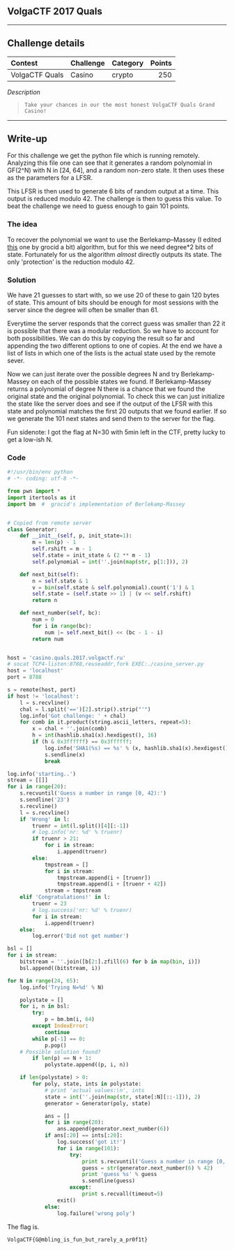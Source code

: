 ## VolgaCTF 2017 Quals

----------
## Challenge details
| Contest        | Challenge     | Category  | Points |
|:---------------|:--------------|:----------|-------:|
| VolgaCTF Quals | Casino | crypto | 250 |


*Description*
>```
> Take your chances in our the most honest VolgaCTF Quals Grand Casino!
>```

----------
## Write-up

For this challenge we get the python file which is running remotely. Analyzing
this file one can see that it generates a random polynomial in GF(2^N) with N in
[24, 64], and a random non-zero state. It then uses these as the parameters for
a LFSR.

This LFSR is then used to generate 6 bits of random output at a time. This
output is reduced modulo 42. The challenge is then to guess this value. To beat
the challenge we need to guess enough to gain 101 points.

### The idea

To recover the polynomial we want to use the Berlekamp–Massey (I edited
[this](https://grocid.net/2013/12/09/berlekamp-massey-algorithm-for-binary-fields-in-python/)
one by grocid a bit) algorithm, but for this we need degree*2 bits of state.
Fortunately for us the algorithm *almost* directly outputs its state. The only
'protection' is the reduction modulo 42.

### Solution

We have 21 guesses to start with, so we use 20 of these to gain 120 bytes of
state. This amount of bits should be enough for most sessions with the server
since the degree will often be smaller than 61.

Everytime the server responds that the correct guess  was smaller than 22 it is
possible that there was a modular reduction. So we have to account for both
possibilities. We can do this by copying the result so far and appending the
two different options to one of copies. At the end we have a list of lists in
which one of the lists is the actual state used by the remote sever.

Now we can just iterate over the possible degrees N and try Berlekamp-Massey on
each of the possible states we found. If Berlekamp-Massey returns a polynomial
of degree N there is a chance that we found the original state and the original
polynomial. To check this we can just initialize the state like the server does
and see if the output of the LFSR with this state and polynomial  matches the
first 20 outputs that we found earlier. If so we generate the 101 next states
and send them to the server for the flag.

Fun sidenote: I got the flag at N=30 with 5min left in the CTF, pretty lucky to get
a low-ish N.

### Code

```python
#!/usr/bin/env python
# -*- coding: utf-8 -*-

from pwn import *
import itertools as it
import bm  #  grocid's implementation of Berlekamp-Massey


# Copied from remote server
class Generator:
    def __init__(self, p, init_state=1):
        m = len(p) - 1
        self.rshift = m - 1
        self.state = init_state & (2 ** m - 1)
        self.polynomial = int(''.join(map(str, p[1:])), 2)

    def next_bit(self):
        n = self.state & 1
        v = bin(self.state & self.polynomial).count('1') & 1
        self.state = (self.state >> 1) | (v << self.rshift)
        return n

    def next_number(self, bc):
        num = 0
        for i in range(bc):
            num |= self.next_bit() << (bc - 1 - i)
        return num


host = 'casino.quals.2017.volgactf.ru'
# socat TCP4-listen:8788,reuseaddr,fork EXEC:./casino_server.py
host = 'localhost'
port = 8788

s = remote(host, port)
if host != 'localhost':
    l = s.recvline()
    chal = l.split('==')[2].strip().strip("'")
    log.info('Got challenge: ' + chal)
    for comb in it.product(string.ascii_letters, repeat=5):
        x = chal + ''.join(comb)
        h = int(hashlib.sha1(x).hexdigest(), 16)
        if (h & 0x3ffffff) == 0x3ffffff:
            log.info('SHA1(%s) == %s' % (x, hashlib.sha1(x).hexdigest()))
            s.sendline(x)
            break

log.info('starting..')
stream = [[]]
for i in range(20):
    s.recvuntil('Guess a number in range [0, 42):')
    s.sendline('23')
    s.recvline()
    l = s.recvline()
    if 'Wrong' in l:
        truenr = int(l.split()[4][:-1])
        # log.info('nr: %d' % truenr)
        if truenr > 21:
            for i in stream:
                i.append(truenr)
        else:
            tmpstream = []
            for i in stream:
                tmpstream.append(i + [truenr])
                tmpstream.append(i + [truenr + 42])
            stream = tmpstream
    elif 'Congratulations!' in l:
        truenr = 23
        # log.success('nr: %d' % truenr)
        for i in stream:
            i.append(truenr)
    else:
        log.error('Did not get number')

bsl = []
for i in stream:
    bitstream = ''.join([b[2:].zfill(6) for b in map(bin, i)])
    bsl.append((bitstream, i))

for N in range(24, 65):
    log.info('Trying N=%d' % N)

    polystate = []
    for i, n in bsl:
        try:
            p = bm.bm(i, 64)
        except IndexError:
            continue
        while p[-1] == 0:
            p.pop()
	# Possible solution found?
        if len(p) == N + 1:
            polystate.append((p, i, n))

    if len(polystate) > 0:
        for poly, state, ints in polystate:
            # print 'actual values:\n', ints
            state = int(''.join(map(str, state[:N][::-1])), 2)
            generator = Generator(poly, state)

            ans = []
            for i in range(20):
                ans.append(generator.next_number(6))
            if ans[:20] == ints[:20]:
                log.success('got it!')
                for i in range(101):
                    try:
                        print s.recvuntil('Guess a number in range [0, 42):')
                        guess = str(generator.next_number(6) % 42)
                        print 'guess %s' % guess
                        s.sendline(guess)
                    except:
                        print s.recvall(timeout=5)
                exit()
            else:
                log.failure('wrong poly')
```


The flag is.

```
VolgaCTF{G@mbling_is_fun_but_rarely_a_pr0f1t}
```
